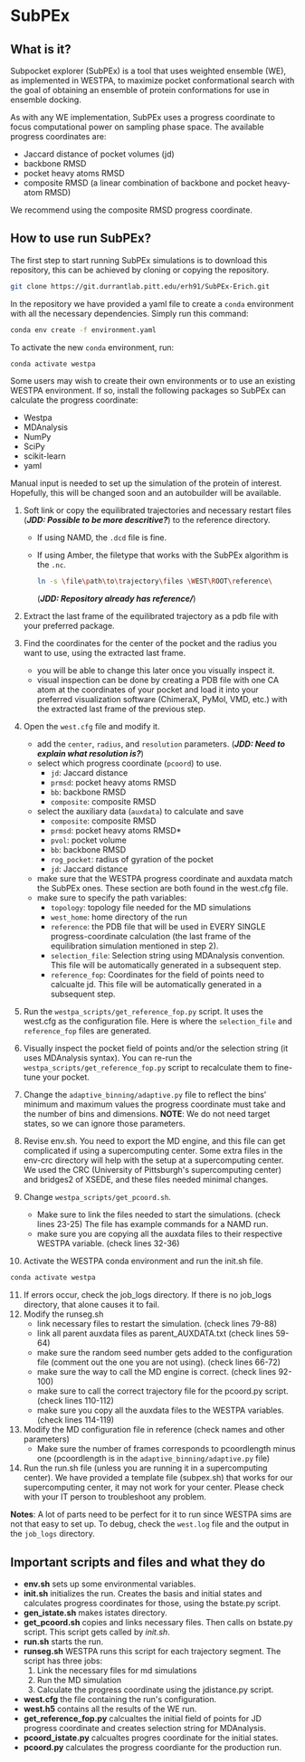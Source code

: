 # SubPEx 

## What is it?

Subpocket explorer (SubPEx) is a tool that uses weighted ensemble (WE), as
implemented in WESTPA, to maximize pocket conformational search with the goal of
obtaining an ensemble of protein conformations for use in ensemble docking.

As with any WE implementation, SubPEx uses a progress coordinate to focus
computational power on sampling phase space. The available progress coordinates
are:

- Jaccard distance of pocket volumes (jd)
- backbone RMSD
- pocket heavy atoms RMSD
- composite RMSD (a linear combination of backbone and pocket heavy-atom RMSD)

We recommend using the composite RMSD progress coordinate.

## How to use run SubPEx?

The first step to start running SubPEx simulations is to download this repository, this can be achieved by cloning or copying the repository. 

```bash
git clone https://git.durrantlab.pitt.edu/erh91/SubPEx-Erich.git
```

In the repository we have provided a yaml file to create a `conda` environment
with all the necessary dependencies. Simply run this command:

```bash
conda env create -f environment.yaml
```

To activate the new `conda` environment, run:

```bash
conda activate westpa
```

Some users may wish to create their own environments or to use an existing
WESTPA environment. If so, install the following packages so SubPEx can
calculate the progress coordinate: 

- Westpa
- MDAnalysis 
- NumPy
- SciPy
- scikit-learn
- yaml

Manual input is needed to set up the simulation of the protein of interest.
Hopefully, this will be changed soon and an autobuilder will be available.

1. Soft link or copy the equilibrated trajectories and necessary restart files
   (***JDD: Possible to be more descritive?***) to the reference directory.
    - If using NAMD, the `.dcd` file is fine.
    - If using Amber, the filetype that works with the SubPEx algorithm is the
      `.nc`.

      ```bash
      ln -s \file\path\to\trajectory\files \WEST\ROOT\reference\
      ```

      (***JDD: Repository already has reference/***)

2. Extract the last frame of the equilibrated trajectory as a pdb file with your preferred
   package. 
3. Find the coordinates for the center of the pocket and the radius you want to
   use, using the extracted last frame.
    - you will be able to change this later once you visually inspect it.
    - visual inspection can be done by creating a PDB file with one CA atom at
      the coordinates of your pocket and load it into your preferred
      visualization software (ChimeraX, PyMol, VMD, etc.) with the extracted
      last frame of the previous step.
4. Open the `west.cfg` file and modify it. 
    - add the `center`, `radius`, and `resolution` parameters. (***JDD: Need to
      explain what resolution is?***)
    - select which progress coordinate (`pcoord`) to use.
       - `jd`: Jaccard distance
       - `prmsd`: pocket heavy atoms RMSD
       - `bb`: backbone RMSD
       - `composite`: composite RMSD
    - select the auxiliary data (`auxdata`) to calculate and save 
       - `composite`: composite RMSD
       - `prmsd`: pocket heavy atoms RMSD*
       - `pvol`: pocket volume
       - `bb`: backbone RMSD
       - `rog_pocket`: radius of gyration of the pocket
       - `jd`: Jaccard distance
    - make sure that the WESTPA progress coordinate and auxdata match the SubPEx
      ones. These section are both found in the west.cfg file. 
    - make sure to specify the path variables: 
        - `topology`: topology file needed for the MD simulations
        - `west_home`: home directory of the run
        - `reference`: the PDB file that will be used in EVERY SINGLE
          progress-coordinate calculation (the last frame of the equilibration
          simulation mentioned in step 2).
        - `selection_file`: Selection string using MDAnalysis convention. This file will
          be automatically generated in a subsequent step.
        - `reference_fop`: Coordinates for the field of points need to calcualte jd. 
          This file will be automatically generated in a subsequent step.
5. Run the `westpa_scripts/get_reference_fop.py` script. It uses the west.cfg as
   the configuration file. Here is where the `selection_file` and
   `reference_fop` files are generated. 
6. Visually inspect the pocket field of points and/or the selection string (it uses
   MDAnalysis syntax). You can re-run the `westpa_scripts/get_reference_fop.py`
   script to recalculate them to fine-tune your pocket.
7. Change the `adaptive_binning/adaptive.py` file to reflect the bins' minimum
   and maximum values the progress coordinate must take and the number of bins
   and dimensions. __NOTE__: We do not need target states, so we can ignore
   those parameters.
8. Revise env.sh. You need to export the MD engine, and this file can get
   complicated if using a supercomputing center. Some extra files in the env-crc
   directory will help with the setup at a supercomputing center. We used the
   CRC (University of Pittsburgh's supercomputing center) and bridges2 of XSEDE,
   and these files needed minimal changes.
9. Change `westpa_scripts/get_pcoord.sh`.
    - Make sure to link the files needed to start the simulations. (check lines 23-25)
      The file has example commands for a NAMD run.
    - make sure you are copying all the auxdata files to their respective WESTPA
      variable. (check lines 32-36)
10. Activate the WESTPA conda environment and run the init.sh file.
```bash
conda activate westpa
```
11. If errors occur, check the job_logs directory. If there is no job_logs
    directory, that alone causes it to fail.
12. Modify the runseg.sh
    - link necessary files to restart the simulation. (check lines 79-88)
    - link all parent auxdata files as parent_AUXDATA.txt (check lines 59-64)
    - make sure the random seed number gets added to the configuration file
      (comment out the one you are not using). (check lines 66-72)
    - make sure the way to call the MD engine is correct. (check lines 92-100)
    - make sure to call the correct trajectory file for the pcoord.py script. (check lines 110-112)
    - make sure you copy all the auxdata files to the WESTPA variables. (check lines 114-119)
13. Modify the MD configuration file in reference (check names and other
    parameters)
    - Make sure the number of frames corresponds to pcoordlength minus one
      (pcoordlength is in the `adaptive_binning/adaptive.py` file)
14. Run the run.sh file (unless you are running it in a supercomputing center).
    We have provided a template file (subpex.sh) that works for our
    supercomputing center, it may not work for your center. Please check with
    your IT person to troubleshoot any problem.

__Notes__: A lot of parts need to be perfect for it to run since WESTPA sims are
not that easy to set up. To debug, check the `west.log` file and the output in
the `job_logs` directory.

## Important scripts and files and what they do

- __env.sh__ sets up some environmental variables.
- __init.sh__ initializes the run. Creates the basis and initial states and
  calculates progress coordinates for those, using the bstate.py script.
- __gen_istate.sh__ makes istates directory.
- __get_pcoord.sh__ copies and links necessary files. Then calls on bstate.py
  script. This script gets called by _init.sh_.
- __run.sh__ starts the run.
- __runseg.sh__ WESTPA runs this script for each trajectory segment. The script
  has three jobs:
    1) Link the necessary files for md simulations
    2) Run the MD simulation
    3) Calculate the progress coordinate using the jdistance.py script.
- __west.cfg__ the file containing the run's configuration.
- __west.h5__ contains all the results of the WE run.
- __get_reference_fop.py__ calcualtes the initial field of points for JD progress 
  coordinate and creates selection string for MDAnalysis.
- __pcoord_istate.py__ calcualtes progres coordinate for the initial states.
- __pcoord.py__ calculates the progress coordiante for the production run.
